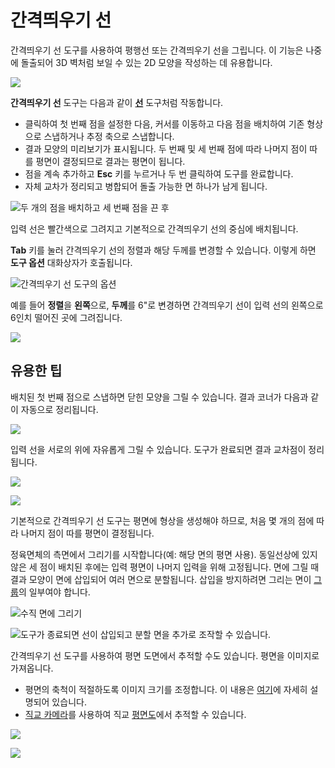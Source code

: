 # 간격띄우기 선

간격띄우기 선 도구를 사용하여 평행선 또는 간격띄우기 선을 그립니다. 이 기능은 나중에 돌출되어 3D 벽처럼 보일 수 있는 2D 모양을 작성하는 데 유용합니다.

![](<../.gitbook/assets/image (3).png>)

**간격띄우기 선** 도구는 다음과 같이 [**선**](https://windows.help.formit.autodesk.com/v/korean/tool-library/line-tool) 도구처럼 작동합니다.

* 클릭하여 첫 번째 점을 설정한 다음, 커서를 이동하고 다음 점을 배치하여 기존 형상으로 스냅하거나 추정 축으로 스냅합니다.&#x20;
* 결과 모양의 미리보기가 표시됩니다. 두 번째 및 세 번째 점에 따라 나머지 점이 따를 평면이 결정되므로 결과는 평면이 됩니다.
* 점을 계속 추가하고 **Esc** 키를 누르거나 두 번 클릭하여 도구를 완료합니다.
* 자체 교차가 정리되고 병합되어 돌출 가능한 면 하나가 남게 됩니다.

![두 개의 점을 배치하고 세 번째 점을 끈 후](../.gitbook/assets/walls1.png)

입력 선은 빨간색으로 그려지고 기본적으로 간격띄우기 선의 중심에 배치됩니다.

**Tab** 키를 눌러 간격띄우기 선의 정렬과 해당 두께를 변경할 수 있습니다. 이렇게 하면 **도구 옵션** 대화상자가 호출됩니다.

![간격띄우기 선 도구의 옵션](../.gitbook/assets/walls2.png)

예를 들어 **정렬**을 **왼쪽**으로, **두께**를 6"로 변경하면 간격띄우기 선이 입력 선의 왼쪽으로 6인치 떨어진 곳에 그려집니다.

![](../.gitbook/assets/walls3.png)

## 유용한 팁

배치된 첫 번째 점으로 스냅하면 닫힌 모양을 그릴 수 있습니다. 결과 코너가 다음과 같이 자동으로 정리됩니다.

![](../.gitbook/assets/walls4.png)

입력 선을 서로의 위에 자유롭게 그릴 수 있습니다. 도구가 완료되면 결과 교차점이 정리됩니다.

![](../.gitbook/assets/walls5.png)

![](../.gitbook/assets/walls6.png)

기본적으로 간격띄우기 선 도구는 평면에 형상을 생성해야 하므로, 처음 몇 개의 점에 따라 나머지 점이 따를 평면이 결정됩니다.

정육면체의 측면에서 그리기를 시작합니다(예: 해당 면의 평면 사용). 동일선상에 있지 않은 세 점이 배치된 후에는 입력 평면이 나머지 입력을 위해 고정됩니다. 면에 그릴 때 결과 모양이 면에 삽입되어 여러 면으로 분할됩니다. 삽입을 방지하려면 그리는 면이 [그룹](https://windows.help.formit.autodesk.com/v/korean/tool-library/groups)의 일부여야 합니다.

![수직 면에 그리기](../.gitbook/assets/walls7.png)

![도구가 종료되면 선이 삽입되고 분할 면을 추가로 조작할 수 있습니다.](../.gitbook/assets/walls8.png)

간격띄우기 선 도구를 사용하여 평면 도면에서 추적할 수도 있습니다. 평면을 이미지로 가져옵니다.

* 평면의 축척이 적절하도록 이미지 크기를 조정합니다. 이 내용은 [여기](https://windows.help.formit.autodesk.com/building-the-farnsworth-house/work-with-images-and-the-ground-plane)에 자세히 설명되어 있습니다.&#x20;
* [직교 카메라](orthographic-camera.md)를 사용하여 직교 [평면도](orthographic-views.md)에서 추적할 수 있습니다.

![](../.gitbook/assets/walls9.png)

![](../.gitbook/assets/walls10.png)
